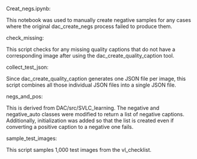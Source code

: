 Creat_negs.ipynb:

This notebook was used to manually create negative samples for any cases where the original dac_create_negs process failed to produce them.

check_missing:

This script checks for any missing quality captions that do not have a corresponding image after using the dac_create_quality_caption tool.

collect_test_json:

Since dac_create_quality_caption generates one JSON file per image, this script combines all those individual JSON files into a single JSON file.

negs_and_pos:

This is derived from DAC/src/SVLC_learning. The negative and negative_auto classes were modified to return a list of negative captions. Additionally, initialization was added so that the list is created even if converting a positive caption to a negative one fails.

sample_test_images:

This script samples 1,000 test images from the vl_checklist.
